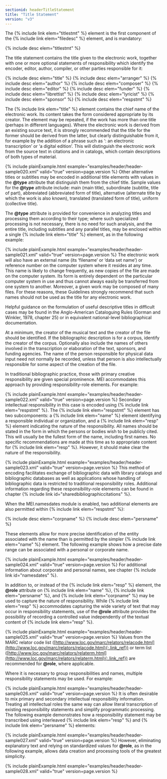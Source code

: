 ```yaml
---
sectionid: headerTitleStatement
title: "Title Statement"
version: "v3"
---
```


The {% include link elem="titlestmt" %} element is the first component of the {% include link elem="filedesc" %} element, and is mandatory:



{% include desc elem="titlestmt" %}




The title statement contains the title given to the electronic work, together with
one or
more optional statements of responsibility which identify the encoder, editor, author,
compiler, or other parties responsible for it:



{% include desc elem="title" %}
{% include desc elem="arranger" %}
{% include desc elem="author" %}
{% include desc elem="composer" %}
{% include desc elem="editor" %}
{% include desc elem="funder" %}
{% include desc elem="librettist" %}
{% include desc elem="lyricist" %}
{% include desc elem="sponsor" %}
{% include desc elem="respstmt" %}




The {% include link elem="title" %} element contains the chief name of the electronic work. Its
content takes the form considered appropriate by its creator. The element may be repeated,
if the work has more than one title (perhaps in different languages). Where the electronic
work is derived from an existing source text, it is strongly recommended that the
title for
the former should be derived from the latter, but clearly distinguishable from it,
for
example by the addition of a phrase such as ‘: an electronic transcription’ or ‘a
digital
edition’. This will distinguish the electronic work from the source text in citations
and in
catalogs, which contain descriptions of both types of material.

{% include plainExample.html example="examples/header/header-sample020.xml" valid="true" version=page.version %}
Other alternative titles or subtitles may be encoded in additional title elements
with
values in the **@type** attribute that distinguish them from the chief title. Sample
values for the **@type** attribute include: main (main title), subordinate (subtitle,
title of part), abbreviated (abbreviated form of title), alternative (alternate title
by
which the work is also known), translated (translated form of title), uniform (collective
title).

The **@type** attribute is provided for convenience in analyzing titles and
processing them according to their type; where such specialized processing is not
necessary,
there is no need for such analysis, and the entire title, including subtitles and
any
parallel titles, may be enclosed within a single {% include link elem="title" %} element, as in
the following example:

{% include plainExample.html example="examples/header/header-sample021.xml" valid="true" version=page.version %}
The electronic work will also have an external name (its ‘filename’ or ‘data set name’)
or
reference number on the computer system where it resides at any time. This name is
likely to
change frequently, as new copies of the file are made on the computer system. Its
form is
entirely dependent on the particular computer system in use and thus cannot always
easily be
transferred from one system to another. Moreover, a given work may be composed of
many
files. For these reasons, these Guidelines strongly recommend that such names should
not be
used as the title for any electronic work.

Helpful guidance on the formulation of useful descriptive titles in difficult cases
may be
found in the Anglo-American Cataloguing Rules (Gorman and Winkler, 1978, chapter 25)
or in
equivalent national-level bibliographical documentation.

At a minimum, the creator of the musical text and the creator of the file should be
identified. If the bibliographic description is for a corpus, identify the creator
of the
corpus. Optionally also include the names of others involved in the transcription
or
elaboration of the text, sponsors, and funding agencies. The name of the person responsible
for physical data input need not normally be recorded, unless that person is also
intellectually responsible for some aspect of the creation of the file.

In traditional bibliographic practice, those with primary creative responsibility
are given
special prominence. MEI accommodates this approach by providing responsibility-role
elements. For example:

{% include plainExample.html example="examples/header/header-sample022.xml" valid="true" version=page.version %}
Secondary intellectual responsibility in this case is encoded using {% include link elem="respstmt" %}. The {% include link elem="respstmt" %} element has two subcomponents: a {% include link elem="name" %} element identifying a responsible individual or organization, and a
{% include link elem="resp" %} element indicating the nature of the responsibility. All names
should be stated in the form in which the persons or bodies wish to be publicly cited.
This
will usually be the fullest form of the name, including first names. No specific
recommendations are made at this time as to appropriate content for {% include link elem="resp" %}. However, it should make clear the nature of the responsibility.

{% include plainExample.html example="examples/header/header-sample023.xml" valid="true" version=page.version %}
This method of encoding facilitates exchange of bibliographic data with library catalogs
and bibliographic databases as well as applications whose handling of bibliographic
data is
restricted to traditional responsibility roles. Additional information regarding these
responsibility-role elements can be found in chapter {% include link id="sharedbibliographiccitations" %}.

When the MEI.namesdates module is enabled, two additional elements are also permitted
within {% include link elem="respstmt" %}:



{% include desc elem="corpname" %}
{% include desc elem="persname" %}




These elements allow for more precise identification of the entity associated with
the name
than is permitted by the simpler {% include link elem="name" %} element. The following example
shows how a precise date range can be associated with a personal or corporate name.

{% include plainExample.html example="examples/header/header-sample024.xml" valid="true" version=page.version %}
For additional information about corporate and personal names, see chapter {% include link id="namesdates" %}.

In addition to, or instead of the {% include link elem="resp" %} element, the **@role**
attribute on {% include link elem="name" %}, {% include link elem="persname" %}, and {% include link elem="corpname" %} may be used to capture the nature of responsibility. While {% include link elem="resp" %} accommodates capturing the wide variety of text that may occur in
responsibility statements, use of the **@role** attribute provides the possibility of
recording a controlled value independently of the textual content of {% include link elem="resp" %}.

{% include plainExample.html example="examples/header/header-sample025.xml" valid="true" version=page.version %}
Values from the MARC relator code list ([http://www.loc.gov/marc/relators/relacode.html](http://www.loc.gov/marc/relators/relacode.html){:.link_ref}) or term list ([http://www.loc.gov/marc/relators/relaterm.html](http://www.loc.gov/marc/relators/relaterm.html){:.link_ref}) are recommended for
**@role**, where applicable.

Where it is necessary to group responsibilities and names, multiple responsibility
statements may be used. For example:

{% include plainExample.html example="examples/header/header-sample026.xml" valid="true" version=page.version %}
It is often desirable to mix primary and secondary intellectual responsibility information.
Treating all intellectual roles the same way can allow literal transcription of existing
responsibility statements and simplify programmatic processing. The following example
demonstrates how a responsibility statement may be transcribed using interleaved {% include link elem="resp" %} and {% include link elem="persname" %} elements:

{% include plainExample.html example="examples/header/header-sample027.xml" valid="true" version=page.version %}
However, eliminating explanatory text and relying on standardized values for
**@role**, as in the following example, allows data creation and processing tools of
the greatest simplicity.

{% include plainExample.html example="examples/header/header-sample028.xml" valid="true" version=page.version %}
